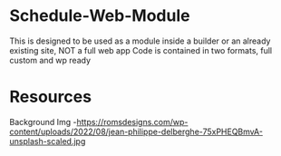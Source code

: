 # Schedule-Web-Module

This is designed to be used as a module inside a builder or an already existing site, NOT a full web app 
Code is contained in two formats, full custom and wp ready

# Resources
Background Img
  -https://romsdesigns.com/wp-content/uploads/2022/08/jean-philippe-delberghe-75xPHEQBmvA-unsplash-scaled.jpg
